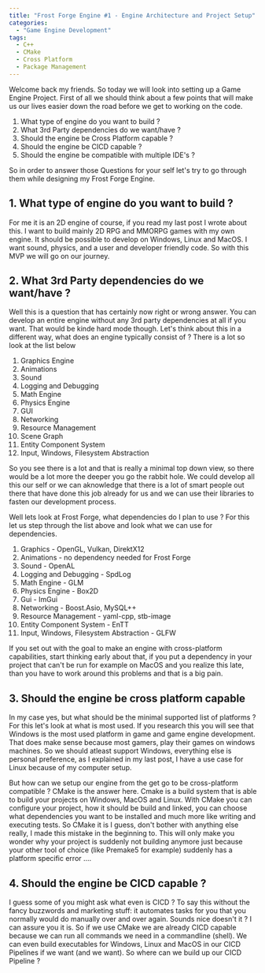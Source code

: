 ```yaml
---
title: "Frost Forge Engine #1 - Engine Architecture and Project Setup"
categories:
  - "Game Engine Development"
tags:
  - C++
  - CMake
  - Cross Platform
  - Package Management
---
```


Welcome back my friends. So today we will look into setting up a Game Engine Project. First of all we should think about a few points that will make us our lives 
easier down the road before we get to working on the code.

1. What type of engine do you want to build ?
2. What 3rd Party dependencies do we want/have ?
3. Should the engine be Cross Platform capable ?
4. Should the engine be CICD capable ?
5. Should the engine be compatible with multiple IDE's ?

So in order to answer those Questions for your self let's try to go through them while designing my Frost Forge Engine.

## 1. What type of engine do you want to build ?
For me it is an 2D engine of course, if you read my last post I wrote about this. I want to build mainly 2D RPG and MMORPG games with my own engine. It should be possible to develop on Windows, Linux and MacOS.
I want sound, physics, and a user and developer friendly code. So with this MVP we will go on our journey.

## 2. What 3rd Party dependencies do we want/have ?
Well this is a question that has certainly now right or wrong answer. You can develop an entire engine without any 3rd party dependencies at all if you want. That would be kinde hard mode though.
Let's think about this in a different way, what does an engine typically consist of ? There is a lot so look at the list below

1. Graphics Engine
2. Animations
3. Sound
4. Logging and Debugging
5. Math Engine
6. Physics Engine
7. GUI
8. Networking
9. Resource Management
10. Scene Graph
11. Entity Component System
12. Input, Windows, Filesystem Abstraction

So you see there is a lot and that is really a minimal top down view, so there would be a lot more the deeper you go the rabbit hole. 
We could develop all this our self or we can aknowledge that there is a lot of smart people out there that have done this job already for us and we can use their libraries to fasten our development process.

Well lets look at Frost Forge, what dependencies do I plan to use ? For this let us step through the list above and look what we can use for dependencies.
1. Graphics - OpenGL, Vulkan, DirektX12
2. Animations - no dependency needed for Frost Forge
3. Sound - OpenAL
4. Logging and Debugging - SpdLog
5. Math Engine - GLM
6. Physics Engine - Box2D
7. Gui - ImGui
8. Networking - Boost.Asio, MySQL++
9. Resource Management - yaml-cpp, stb-image
10. Entity Component System - EnTT
11. Input, Windows, Filesystem Abstraction - GLFW

If you set out with the goal to make an engine with cross-platform capabilities, start thinking early about that, if you put a dependency in your project that can't be run for example on MacOS and you realize this late, than you have to work around this problems and that is a big pain.

## 3. Should the engine be cross platform capable
In my case yes, but what should be the minimal supported list of platforms ? For this let's look at what is most used. If you research this you will see that Windows is the most used platform in game and game engine development. That does make sense because most gamers, play their games on windows machines.
So we should atleast support Windows, everything else is personal preference, as I explained in my last post, I have a use case for Linux because of my computer setup.

But how can we setup our engine from the get go to be cross-platform compatible ? CMake is the answer here. Cmake is a build system that is able to build your projects on Windows, MacOS and Linux. With CMake you can configure your project, how it should be build and linked, you can choose what dependencies you want to be installed and much more like writing and executing tests.
So CMake it is I guess, don't bother with anything else really, I made this mistake in the beginning to. This will only make you wonder why your project is suddenly not building anymore just because your other tool of choice (like Premake5 for example) suddenly has a platform specific error ....

## 4. Should the engine be CICD capable ?
I guess some of you might ask what even is CICD ? To say this without the fancy buzzwords and marketing stuff: it automates tasks for you that you normally would do manually over and over again. Sounds nice doesn't it ? I can assure you it is. So if we use CMake we are already CICD capable because we can run all commands we need in a commandline (shell).
We can even build executables for Windows, Linux and MacOS in our CICD Pipelines if we want (and we want). So where can we build up our CICD Pipeline ?
